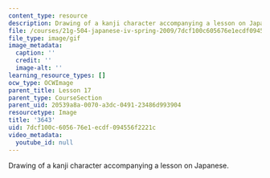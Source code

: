 ```yaml
---
content_type: resource
description: Drawing of a kanji character accompanying a lesson on Japanese.
file: /courses/21g-504-japanese-iv-spring-2009/7dcf100c605676e1ecdf094556f2221c_3643.gif
file_type: image/gif
image_metadata:
  caption: ''
  credit: ''
  image-alt: ''
learning_resource_types: []
ocw_type: OCWImage
parent_title: Lesson 17
parent_type: CourseSection
parent_uid: 20539a8a-0070-a3dc-0491-23486d993904
resourcetype: Image
title: '3643'
uid: 7dcf100c-6056-76e1-ecdf-094556f2221c
video_metadata:
  youtube_id: null
---
```

Drawing of a kanji character accompanying a lesson on Japanese.